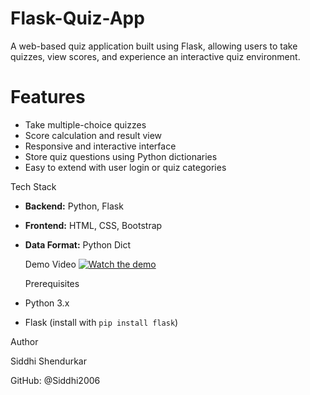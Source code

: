 # Flask-Quiz-App
A web-based quiz application built using Flask, allowing users to take quizzes, view scores, and experience an interactive quiz environment.

#  Features

- Take multiple-choice quizzes
- Score calculation and result view
- Responsive and interactive interface
- Store quiz questions using Python dictionaries
- Easy to extend with user login or quiz categories
  
Tech Stack

- **Backend:** Python, Flask
- **Frontend:** HTML, CSS, Bootstrap
- **Data Format:** Python Dict

  Demo Video
[![Watch the demo](https://img.youtube.com/vi/0IomIXpk_T8/0.jpg)](https://www.youtube.com/watch?v=0IomIXpk_T8)


  Prerequisites

- Python 3.x
- Flask (install with `pip install flask`)

 Author
 
Siddhi Shendurkar

GitHub: @Siddhi2006


